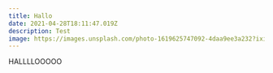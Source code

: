 ```yaml
---
title: Hallo
date: 2021-04-28T18:11:47.019Z
description: Test
image: https://images.unsplash.com/photo-1619625747092-4daa9ee3a232?ixid=MnwxMjA3fDB8MHxwaG90by1wYWdlfHx8fGVufDB8fHx8&ixlib=rb-1.2.1&auto=format&fit=crop&w=1234&q=80
---
```

HALLLLOOOOO